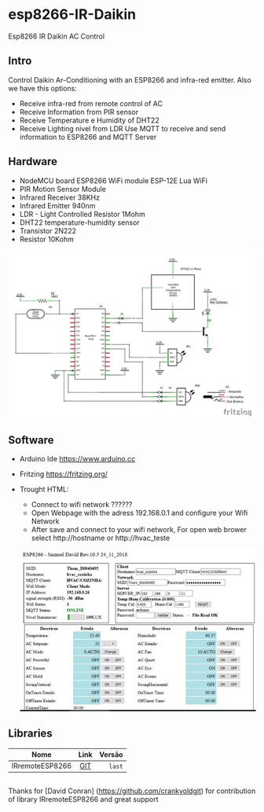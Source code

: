 # esp8266-IR-Daikin
Esp8266 IR Daikin AC Control

## Intro
Control Daikin Ar-Conditioning with an ESP8266 and infra-red emitter.
Also we have this options:
  * Receive infra-red from remote control of AC
  * Receive Information from PIR sensor
  * Receive Temperature e Humidity of DHT22
  * Receive Lighting nivel from LDR
Use MQTT to receive and send information to ESP8266 and MQTT Server

## Hardware
* NodeMCU board ESP8266 WiFi module ESP-12E Lua WiFi
* PIR Motion Sensor Module
* Infrared Receiver 38KHz 
* Infrared Emitter 940nm
* LDR - Light Controlled Resistor 1Mohm
* DHT22 temperature-humidity sensor
* Transistor 2N222
* Resistor 10Kohm

![devices](https://github.com/samtd/esp8266-IR-Daikin/blob/master/hardware/Schematic_rev2.png)

## Software
- Arduino Ide https://www.arduino.cc
- Fritzing https://fritzing.org/
- Trought HTML:
   * Connect to wifi network ??????
   * Open Webpage with the adress 192.168.0.1 and configure your Wifi Network
   * After save and connect to your wifi network, For open web brower select http://hostname or http://hvac_teste
   
  ![html](https://github.com/samtd/esp8266-IR-Daikin/blob/master/hardware/html_rev105.png)

## Libraries
Nome | Link | Versão 
:---: | :---: | ---:
IRremoteESP8266 | [GIT](https://github.com/crankyoldgit/IRremoteESP8266) | `last`

##
Thanks for [David Conran] (https://github.com/crankyoldgit) for contribution of library IRremoteESP8266 and great support
